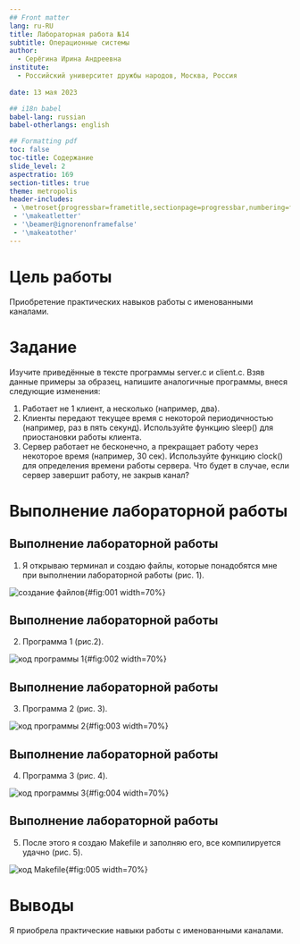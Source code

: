 ```yaml
---
## Front matter
lang: ru-RU
title: Лабораторная работа №14
subtitle: Операционные системы
author:
  - Серёгина Ирина Андреевна
institute:
  - Российский университет дружбы народов, Москва, Россия
  
date: 13 мая 2023

## i18n babel
babel-lang: russian
babel-otherlangs: english

## Formatting pdf
toc: false
toc-title: Содержание
slide_level: 2
aspectratio: 169
section-titles: true
theme: metropolis
header-includes:
 - \metroset{progressbar=frametitle,sectionpage=progressbar,numbering=fraction}
 - '\makeatletter'
 - '\beamer@ignorenonframefalse'
 - '\makeatother'
---
```


# Цель работы

Приобретение практических навыков работы с именованными каналами.

# Задание

Изучите приведённые в тексте программы server.c и client.c. Взяв данные примеры
за образец, напишите аналогичные программы, внеся следующие изменения:
1. Работает не 1 клиент, а несколько (например, два).
2. Клиенты передают текущее время с некоторой периодичностью (например, раз в пять
секунд). Используйте функцию sleep() для приостановки работы клиента.
3. Сервер работает не бесконечно, а прекращает работу через некоторое время (например, 30 сек). Используйте функцию clock() для определения времени работы сервера.
Что будет в случае, если сервер завершит работу, не закрыв канал?

# Выполнение лабораторной работы

## Выполнение лабораторной работы

1. Я открываю терминал и создаю файлы, которые понадобятся мне при выполнении лабораторной работы (рис. 1).

![создание файлов](image/1.png){#fig:001 width=70%}

## Выполнение лабораторной работы

2. Программа 1 (рис.2).

![код программы 1](image/2.png){#fig:002 width=70%}

## Выполнение лабораторной работы

3. Программа 2 (рис. 3).

![код программы 2](image/3.png){#fig:003 width=70%}

## Выполнение лабораторной работы

4. Программа 3 (рис. 4).

![код программы 3](image/4.png){#fig:004 width=70%}

## Выполнение лабораторной работы

5. После этого я создаю Makefile и заполняю его, все компилируется удачно (рис. 5).

![код Makefile](image/5.png){#fig:005 width=70%}


# Выводы

Я приобрела практические навыки работы с именованными каналами.


